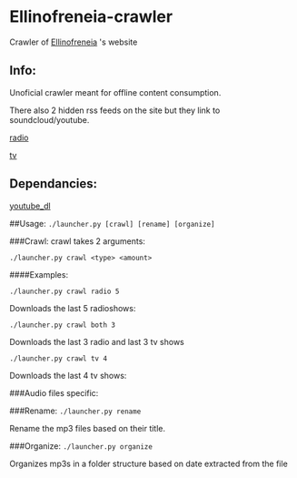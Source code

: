 # Ellinofreneia-crawler
Crawler of [Ellinofreneia](Ellinofreneianet.gr) 's website

## Info:
Unoficial crawler meant for offline content consumption.

There also 2 hidden rss feeds on the site but they link to soundcloud/youtube.

[radio](http://www.ellinofreneianet.gr/radio/radio-shows-2.feed?type=rss)

[tv](http://www.ellinofreneianet.gr/television/tv-shows.feed?type=rss)


## Dependancies:
[youtube_dl](https://github.com/rg3/youtube-dl/)

##Usage:
`./launcher.py [crawl] [rename] [organize]`

###Crawl:
crawl takes 2 arguments:

`./launcher.py crawl <type> <amount>`

####Examples:

`./launcher.py crawl radio 5`

Downloads the last 5 radioshows:

`./launcher.py crawl both 3`

Downloads the last 3 radio and last 3 tv shows

`./launcher.py crawl tv 4`

Downloads the last 4 tv shows:

###Audio files specific:

###Rename:
`./launcher.py rename`

Rename the mp3 files based on their title.

###Organize:
`./launcher.py organize`

Organizes mp3s in a folder structure based on date extracted from the file

